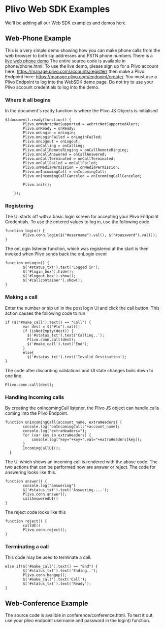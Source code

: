Plivo Web SDK Examples
======================

We'll be adding all our Web SDK examples and demos here. 

Web-Phone Example
-----------------

This is a very simple demo showing how you can make phone calls from the web browser to both sip addresses and PSTN phone numbers
There is a [live web phone demo](http://s3.amazonaws.com/plivowebrtc/phone.html) The entire source code is available in phone/phone.html. To use the live demo, please sign up for a Plivo account here: https://manage.plivo.com/accounts/register/ then make a Plivo Endpoint here: https://manage.plivo.com/endpoint/create/. You must use a Plivo Endpoint to log into the WebSDK demo page. Do not try to use your Plivo account credentials to log into the demo.

### Where it all begins
In the document's ready function is where the Plivo JS Objects is initialised

    $(document).ready(function() {
            Plivo.onWebrtcNotSupported = webrtcNotSupportedAlert;
            Plivo.onReady = onReady;
            Plivo.onLogin = onLogin;
            Plivo.onLoginFailed = onLoginFailed;
            Plivo.onLogout = onLogout;
            Plivo.onCalling = onCalling;
            Plivo.onCallRemoteRinging = onCallRemoteRinging;
            Plivo.onCallAnswered = onCallAnswered;
            Plivo.onCallTerminated = onCallTerminated;
            Plivo.onCallFailed = onCallFailed;
            Plivo.onMediaPermission = onMediaPermission;
            Plivo.onIncomingCall = onIncomingCall;
            Plivo.onIncomingCallCanceled = onIncomingCallCanceled;
            
            Plivo.init();

        });

### Registering
The UI starts off with a basic login screen for accepting your Plivo Endpoint Credentials. To use the entered values to log in, use the following code

    function login() {
            Plivo.conn.login($("#username").val(), $("#password").val());
    }

The onLogin listener function, which was registered at the start is then invoked when Plivo sends back the onLogin event

    function onLogin() {
            $('#status_txt').text('Logged in');
            $('#login_box').hide();
            $('#logout_box').show();
            $('#callcontainer').show();
    }

### Making a call
Enter the number or sip uri in the post login UI and click the call button. This action causes the following code to run

    if ($('#make_call').text() == "Call") {
            var dest = $("#to").val();
            if (isNotEmpty(dest)) {
              $('#status_txt').text('Calling..');
              Plivo.conn.call(dest);
              $('#make_call').text('End');
            }
            else{
              $('#status_txt').text('Invalid Destination');
    }    
The code after discarding validations and UI state changes boils down to one line.

    Plivo.conn.call(dest);

### Handling Incoming calls
By creating the onIncomingCall listener, the Plivo JS object can handle calls coming into the Plivo Endpoint. 

    function onIncomingCall(account_name, extraHeaders) {
            console.log("onIncomingCall:"+account_name);
            console.log("extraHeaders=");
            for (var key in extraHeaders) {
                console.log("key="+key+".val="+extraHeaders[key]);
            }
            IncomingCallUI();
      }

The UI which shows an incoming call is rendered with the above code. The two actions that can be performed now are answer or reject. The code for answering looks like this.

    function answer() {
            console.log("answering")
            $('#status_txt').text('Answering....');
            Plivo.conn.answer();
            callAnsweredUI()
    }

The reject code looks like this

    function reject() {
            callUI()
            Plivo.conn.reject();
    }

### Terminating a call
This code may be used to terminate a call. 

    else if($('#make_call').text() == "End") {
            $('#status_txt').text('Ending..');
            Plivo.conn.hangup();
            $('#make_call').text('Call');
            $('#status_txt').text('Ready');
    }

Web-Conference Example
----------------------

The source code is availble in conference/conference.html. To test it out, use your plivo endpoint username and password in the login() function. 
